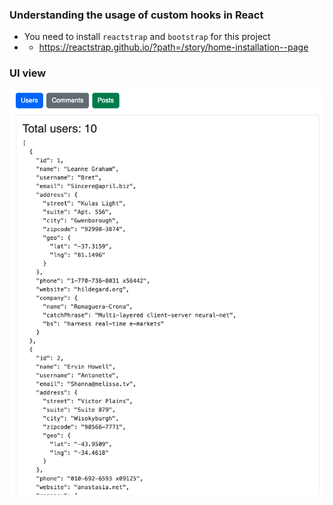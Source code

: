 ### Understanding the usage of custom hooks in React

- You need to install `reactstrap` and `bootstrap` for this project
- - https://reactstrap.github.io/?path=/story/home-installation--page

### UI view

![view](./ui-output.png)
